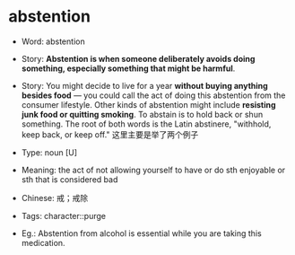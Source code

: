 # abstention

- Word: abstention
- Story: **Abstention is when someone deliberately avoids doing something, especially something that might be harmful**.
- Story: You might decide to live for a year **without buying anything besides food** — you could call the act of doing this abstention from the consumer lifestyle. Other kinds of abstention might include **resisting junk food or quitting smoking**. To abstain is to hold back or shun something. The root of both words is the Latin abstinere, "withhold, keep back, or keep off." 这里主要是举了两个例子

- Type: noun [U]
- Meaning: the act of not allowing yourself to have or do sth enjoyable or sth that is considered bad
- Chinese: 戒；戒除
- Tags: character::purge
- Eg.: Abstention from alcohol is essential while you are taking this medication.


